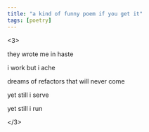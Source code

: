 ```yaml
---
title: "a kind of funny poem if you get it"
tags: [poetry]
---
```


<3>

they wrote me in haste

i work but i ache 

dreams of refactors that will never come

yet still i serve

yet still i run

</3>